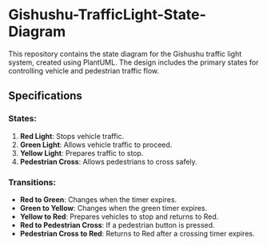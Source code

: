 # Gishushu-TrafficLight-State-Diagram

This repository contains the state diagram for the Gishushu traffic light system, created using PlantUML. The design includes the primary states for controlling vehicle and pedestrian traffic flow.

## Specifications

### States:
1. **Red Light**: Stops vehicle traffic.
2. **Green Light**: Allows vehicle traffic to proceed.
3. **Yellow Light**: Prepares traffic to stop.
4. **Pedestrian Cross**: Allows pedestrians to cross safely.

### Transitions:
- **Red to Green**: Changes when the timer expires.
- **Green to Yellow**: Changes when the green timer expires.
- **Yellow to Red**: Prepares vehicles to stop and returns to Red.
- **Red to Pedestrian Cross**: If a pedestrian button is pressed.
- **Pedestrian Cross to Red**: Returns to Red after a crossing timer expires.
